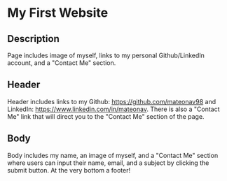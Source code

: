 # My First Website

## Description
Page includes image of myself, links to my personal Github/LinkedIn account, and a "Contact Me" section. 
## Header
Header includes links to my Github: https://github.com/mateonav98 and LinkedIn: https://www.linkedin.com/in/mateonav. There is also a "Contact Me" link that will direct you to the "Contact Me" section of the page.
## Body
Body includes my name, an image of myself, and a "Contact Me" section where users can input their name, email, and a subject by clicking the submit button. At the very bottom a footer!

